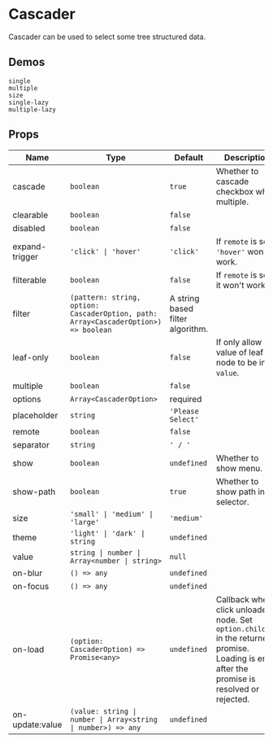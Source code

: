 # Cascader

Cascader can be used to select some tree structured data.

## Demos

```demo
single
multiple
size
single-lazy
multiple-lazy
```

## Props

| Name | Type | Default | Description |
| --- | --- | --- | --- |
| cascade | `boolean` | `true` | Whether to cascade checkbox when multiple. |
| clearable | `boolean` | `false` |  |
| disabled | `boolean` | `false` |  |
| expand-trigger | `'click' \| 'hover'` | `'click'` | If `remote` is set, `'hover'` won't work. |
| filterable | `boolean` | `false` | If `remote` is set, it won't work. |
| filter | `(pattern: string, option: CascaderOption, path: Array<CascaderOption>) => boolean` | A string based filter algorithm. |  |
| leaf-only | `boolean` | `false` | If only allow value of leaf node to be in `value`. |
| multiple | `boolean` | `false` |  |
| options | `Array<CascaderOption>` | required |  |
| placeholder | `string` | `'Please Select'` |  |
| remote | `boolean` | `false` |  |
| separator | `string` | `' / '` |  |
| show | `boolean` | `undefined` | Whether to show menu. |
| show-path | `boolean` | `true` | Whether to show path in selector. |
| size | `'small' \| 'medium' \| 'large'` | `'medium'` |  |
| theme | `'light' \| 'dark' \| string` | `undefined` |  |
| value | `string \| number \| Array<number \| string>` | `null` |  |
| on-blur | `() => any` | `undefined` |  |
| on-focus | `() => any` | `undefined` |
| on-load | `(option: CascaderOption) => Promise<any>` | `undefined` | Callback when click unloaded node. Set `option.children` in the returned promise. Loading is end after the promise is resolved or rejected. |
| on-update:value | `(value: string \| number \| Array<string \| number>) => any` | `undefined` |  |
